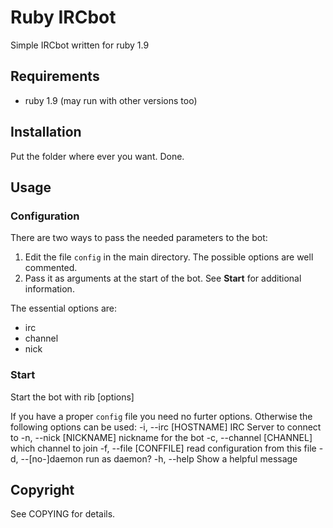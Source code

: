 Ruby IRCbot
===========

Simple IRCbot written for ruby 1.9


## Requirements

* ruby 1.9 (may run with other versions too)


## Installation

Put the folder where ever you want.
Done.


## Usage

### Configuration

There are two ways to pass the needed parameters to the bot:

1. Edit the file `config` in the main directory. The possible options are well commented.
1. Pass it as arguments at the start of the bot. See **Start** for additional information.

The essential options are:
* irc
* channel
* nick


### Start

Start the bot with
    rib [options]

If you have a proper `config` file you need no furter options. Otherwise the following options can be used:
        -i, --irc [HOSTNAME]             IRC Server to connect to
        -n, --nick [NICKNAME]            nickname for the bot
        -c, --channel [CHANNEL]          which channel to join
        -f, --file [CONFFILE]            read configuration from this file
        -d, --[no-]daemon                run as daemon?
        -h, --help                       Show a helpful message


Copyright
---------

See COPYING for details.
